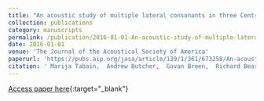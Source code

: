 ```yaml
---
title: "An acoustic study of multiple lateral consonants in three Central Australian languages"
collection: publications
category: manuscripts
permalink: /publication/2016-01-01-An-acoustic-study-of-multiple-lateral-consonants-in-three-Central-Australian-languages
date: 2016-01-01
venue: 'The Journal of the Acoustical Society of America'
paperurl: 'https://pubs.aip.org/jasa/article/139/1/361/673258/An-acoustic-study-of-multiple-lateral-consonants'
citation: ' Marija Tabain,  Andrew Butcher,  Gavan Breen,  Richard Beare, &quot;An acoustic study of multiple lateral consonants in three Central Australian languages.&quot; The Journal of the Acoustical Society of America, 2016.'
---
```

[Access paper here](https://pubs.aip.org/jasa/article/139/1/361/673258/An-acoustic-study-of-multiple-lateral-consonants){:target="_blank"}
